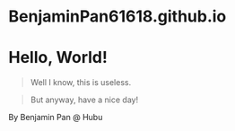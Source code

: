 # BenjaminPan61618.github.io
# Hello, World!
> Well I know, this is useless.

> But anyway, have a nice day!

By Benjamin Pan @ Hubu
